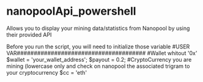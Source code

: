 # nanopoolApi_powershell
Allows you to display your mining data/statistics from Nanopool by using their provided API

Before you run the script, you will need to initialize those variable
#USER VAR######################################
#Wallet whitout '0x'
$wallet = 'your_wallet_address';
$payout = 0.2;
#CryptoCurrency you are mining (lowercase only and check on nanopool the associated trigram to your cryptocurrency
$cc = 'eth'
